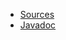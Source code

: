* [Sources](https://github.com/Nasdanika/html/tree/master/bootstrap)
* [Javadoc](https://javadoc.io/doc/org.nasdanika.html/bootstrap)